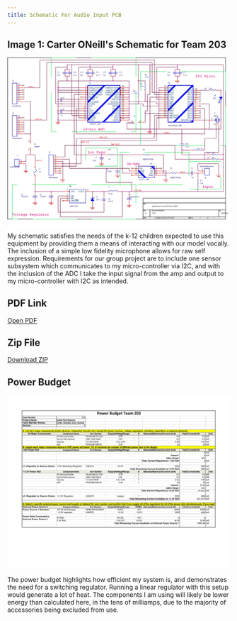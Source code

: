 ```yaml
---
title: Schematic For Audio Input PCB
---
```


## Image 1: Carter ONeill's Schematic for Team 203
![Screenshot](EGR314_CarterONeill_Schematic1.jpg)
My schematic satisfies the needs of the k-12 children expected to use this equipment by providing them a means of interacting with our model vocally. The inclusion of a simple low fidelity microphone allows for raw self expression. Requirements for our group project are to include one sensor subsystem which communicates to my micro-controller via I2C, and with the inclusion of the ADC I take the input signal from the amp and output to my micro-controller with I2C as intended. 
## PDF Link
[Open PDF](./EGR314_CarterONeill_Schematic1.pdf)
## Zip File  
[Download ZIP](./EGR314_CARTERONEILL00.zip)
## Power Budget
![Screenshot](PowerBudgetNew.jpg)

The power budget highlights how efficient my system is, and demonstrates the need for a switching regulator. Running a linear regulator with this setup would generate a lot of heat. The components I am using will likely be lower energy than calculated here, in the tens of milliamps, due to the majority of accessories being excluded from use. 